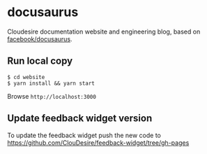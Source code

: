 # docusaurus

Cloudesire documentation website and engineering blog, based on [facebook/docusaurus](https://docusaurus.io/).

## Run local copy

```
$ cd website
$ yarn install && yarn start
```

Browse `http://localhost:3000`

## Update feedback widget version

To update the feedback widget push the new code to https://github.com/ClouDesire/feedback-widget/tree/gh-pages
